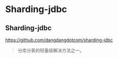 # Sharding-jdbc

## Sharding-jdbc

https://github.com/dangdangdotcom/sharding-jdbc

> 分库分表的轻量级解决方法之一。
  